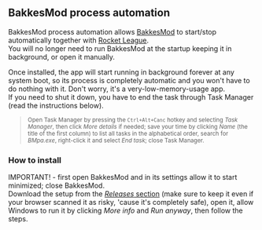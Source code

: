 ## BakkesMod process automation
BakkesMod process automation allows [BakkesMod](https://www.bakkesmod.com/download.php) to start/stop automatically together with [Rocket League](https://www.rocketleague.com/).</br>
You will no longer need to run BakkesMod at the startup keeping it in background, or open it manually.

Once installed, the app will start running in background forever at any system boot, so its process is completely automatic and you won't have to do nothing with it. Don't worry, it's a very-low-memory-usage app.</br>
If you need to shut it down, you have to end the task through Task Manager (read the instructions below).
> <sup>Open Task Manager by pressing the `Ctrl+Alt+Canc` hotkey and selecting *Task Manager*, then click *More details* if needed; save your time by clicking *Name* (the title of the first column) to list all tasks in the alphabetical order, search for *BMpa.exe*, right-click it and select *End task*; close Task Manager.</sup>
### How to install
IMPORTANT! - first open BakkesMod and in its settings allow it to start minimized; close BakkesMod.</br>
Download the setup from the [*Releases* section](https://www.github.com/martinotecco/BakkesMod-process-automation/releases) (make sure to keep it even if your browser scanned it as risky, 'cause it's completely safe), open it, allow Windows to run it by clicking *More info* and *Run anyway*, then follow the steps.
